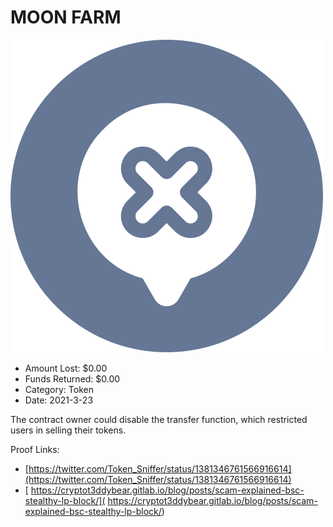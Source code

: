 # MOON FARM
![MOON FARM](/rektimages/MOON-FARM.png)
- Amount Lost: $0.00
- Funds Returned: $0.00
- Category: Token
- Date: 2021-3-23

The contract owner could disable the transfer function, which restricted users in selling their tokens.


Proof Links:
- [https://twitter.com/Token_Sniffer/status/1381346761566916614](https://twitter.com/Token_Sniffer/status/1381346761566916614)
- [ 	https://cryptot3ddybear.gitlab.io/blog/posts/scam-explained-bsc-stealthy-lp-block/]( 	https://cryptot3ddybear.gitlab.io/blog/posts/scam-explained-bsc-stealthy-lp-block/)


